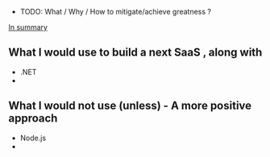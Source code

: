 - TODO: What / Why / How to mitigate/achieve greatness ?

[In summary](https://www.monkeyuser.com/2017/programming-languages-as-humans/)


## What I would use to build a next SaaS , along with
- .NET
- 



## What I would not use (unless) - A more positive approach
- Node.js 
- 

